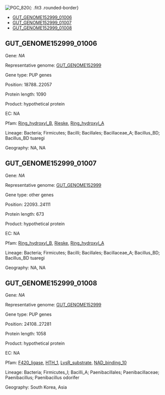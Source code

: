 ![PGC_820](../static/images/Clusters_figure/PGC_820.jpg){: .fit3 .rounded-border}

<ul id="myTab" class="nav nav-tabs">
  <li class="active">
        <a href="#tab1" data-toggle="tab">GUT_GENOME152999_01006</a>
  </li>
<li><a href="#tab2" data-toggle="tab">GUT_GENOME152999_01007</a></li>
<li><a href="#tab3" data-toggle="tab">GUT_GENOME152999_01008</a></li>
</ul>

<div id="myTabContent" class="tab-content">
  <div class="tab-pane fade in active" id="tab1">

<h2 id="GUT_GENOME152999_01006">GUT_GENOME152999_01006</h2>
<p>Gene: <em>NA</em>
<p>Representative genome: <a href="https://www.ebi.ac.uk/metagenomics/genomes/MGYG-HGUT-02408">GUT_GENOME152999</a></p>
<p>Gene type: PUP genes</p>
<p>Position: 18788..22057</p>
<p>Protein length: 1090</p>
<p>Product: hypothetical protein</p>
<p>EC: NA</p>
<p>Pfam: <a href="http://pfam.xfam.org/family/Ring_hydroxyl_B">Ring_hydroxyl_B</a>, <a href="http://pfam.xfam.org/family/Rieske">Rieske</a>, <a href="http://pfam.xfam.org/family/Ring_hydroxyl_A">Ring_hydroxyl_A</a></p>
<p>Lineage: Bacteria; Firmicutes; Bacilli; Bacillales; Bacillaceae_A; Bacillus_BD; Bacillus_BD tuaregi</p>
<p>Geography: NA, NA</p>
  </div>

  <div class="tab-pane fade" id="tab2">

<h2 id="GUT_GENOME152999_01007">GUT_GENOME152999_01007</h2>
<p>Gene: <em>NA</em></p>
<p>Representative genome: <a href="https://www.ebi.ac.uk/metagenomics/genomes/MGYG-HGUT-02408">GUT_GENOME152999</a></p>
<p>Gene type: other genes</p>
<p>Position: 22093..24111</p>
<p>Protein length: 673</p>
<p>Product: hypothetical protein</p>
<p>EC: NA</p>
<p>Pfam: <a href="http://pfam.xfam.org/family/Ring_hydroxyl_B">Ring_hydroxyl_B</a>, <a href="http://pfam.xfam.org/family/Rieske">Rieske</a>, <a href="http://pfam.xfam.org/family/Ring_hydroxyl_A">Ring_hydroxyl_A</a></p>
<p>Lineage: Bacteria; Firmicutes; Bacilli; Bacillales; Bacillaceae_A; Bacillus_BD; Bacillus_BD tuaregi</p>
<p>Geography: NA, NA</p>

  </div>
  <div class="tab-pane fade" id="tab3">

<h2 id="GUT_GENOME152999_01008">GUT_GENOME152999_01008</h2>
<p>Gene: <em>NA</em></p>
<p>Representative genome: <a href="https://www.ebi.ac.uk/metagenomics/genomes/MGYG-HGUT-02414">GUT_GENOME152999</a></p>
<p>Gene type: PUP genes</p>
<p>Position: 24108..27281</p>
<p>Protein length: 1058</p>
<p>Product: hypothetical protein</p>
<p>EC: NA</p>
<p>Pfam: <a href="http://pfam.xfam.org/family/F420_ligase">F420_ligase</a>, <a href="http://pfam.xfam.org/family/HTH_1">HTH_1</a>, <a href="http://pfam.xfam.org/family/LysR_substrate">LysR_substrate</a>, <a href="http://pfam.xfam.org/family/NAD_binding_10">NAD_binding_10</a></p>
<p>Lineage: Bacteria; Firmicutes_I; Bacilli_A; Paenibacillales; Paenibacillaceae; Paenibacillus; Paenibacillus odorifer</p>
<p>Geography: South Korea, Asia</p>

  </div>
</div>
